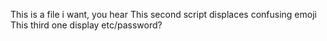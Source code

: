 This is a file i want, you hear
This second script displaces confusing emoji
This third one display etc/password?
